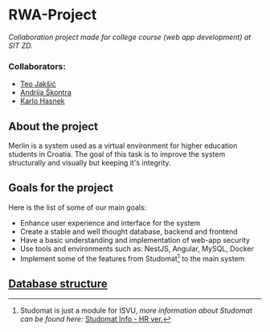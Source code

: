 # RWA-Project
*Collaboration project made for college course (web app development) at SIT ZD.*

### Collaborators:
- [Teo Jakšić](https://github.com/tjaksic234)
- [Andrija Škontra](https://github.com/AndrijaSkontra)
- [Karlo Hasnek](https://github.com/KarloHasnek)

## About the project
Merlin is a system used as a virtual environment for higher education students in Croatia.
The goal of this task is to improve the system structurally and visually but keeping it's integrity.

## Goals for the project
Here is the list of some of our main goals:
- Enhance user experience and interface for the system
- Create a stable and well thought database, backend and frontend
- Have a basic understanding and implementation of web-app security
- Use tools and environments such as: NestJS, Angular, MySQL, Docker
- Implement some of the features from Studomat[^1] to the main system



[^1]: Studomat is just a module for ISVU, *more information about Studomat can be found here:* [Studomat Info - HR ver.](https://isvu.ffzg.unizg.hr/sto-je-studomat/)

## [Database structure](database.md)

